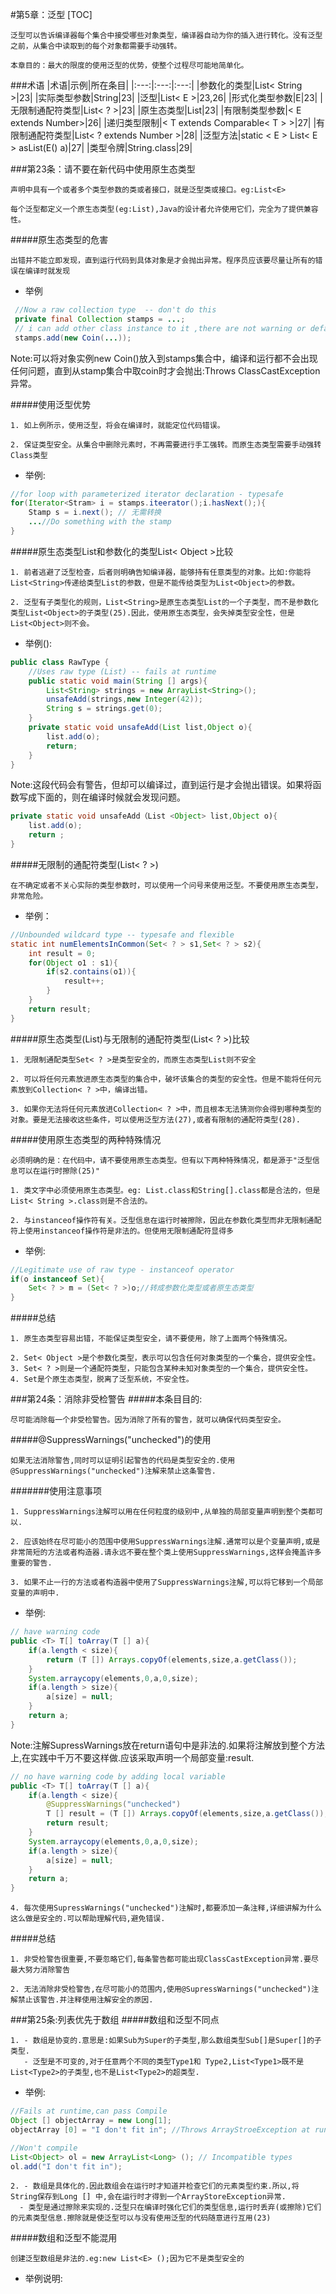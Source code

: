 #第5章：泛型
[TOC]
```
泛型可以告诉编译器每个集合中接受哪些对象类型，编译器自动为你的插入进行转化。没有泛型之前，从集合中读取到的每个对象都需要手动强转。
```
```
本章目的：最大的限度的使用泛型的优势，使整个过程尽可能地简单化。
```
###术语
|术语|示例|所在条目|
|:---:|:---:|:---:|
|参数化的类型|List< String >|23|
|实际类型参数|String|23|
|泛型|List< E >|23,26|
|形式化类型参数|E|23|
|无限制通配符类型|List< ? >|23|
|原生态类型|List|23|
|有限制类型参数|< E extends Number>|26|
|递归类型限制|< T extends Comparable< T > >|27|
|有限制通配符类型|List< ? extends Number >|28|
|泛型方法|static < E > List< E > asList(E() a)|27|
|类型令牌|String.class|29|

###第23条：请不要在新代码中使用原生态类型
```
声明中具有一个或者多个类型参数的类或者接口，就是泛型类或接口。eg:List<E>
```
```
每个泛型都定义一个原生态类型(eg:List),Java的设计者允许使用它们，完全为了提供兼容性。
```
#####原生态类型的危害
```
出错并不能立即发现，直到运行代码到具体对象是才会抛出异常。程序员应该要尽量让所有的错误在编译时就发现
```
- 举例
 ```java
  //Now a raw collection type  -- don't do this
  private final Collection stamps = ...;
  // i can add other class instance to it ,there are not warning or default
  stamps.add(new Coin(...));
 ```
Note:可以将对象实例new Coin()放入到stamps集合中，编译和运行都不会出现任何问题，直到从stamp集合中取coin时才会抛出:Throws ClassCastException异常。

#####使用泛型优势
```
1. 如上例所示，使用泛型，将会在编译时，就能定位代码错误。
```
```
2. 保证类型安全。从集合中删除元素时，不再需要进行手工强转。而原生态类型需要手动强转Class类型
```
- 举例:
```java
//for loop with parameterized iterator declaration - typesafe
for(Iterator<Stram> i = stamps.iteerator();i.hasNext();){
	Stamp s = i.next(); // 无需转换
    ...//Do something with the stamp
}
```

#####原生态类型List和参数化的类型List< Object >比较
```
1. 前者逃避了泛型检查，后者则明确告知编译器，能够持有任意类型的对象。比如:你能将 List<String>传递给类型List的参数，但是不能传给类型为List<Object>的参数。
```
```
2. 泛型有子类型化的规则，List<String>是原生态类型List的一个子类型，而不是参数化类型List<Object>的子类型(25).因此，使用原生态类型，会失掉类型安全性，但是List<Object>则不会。
```
- 举例():
```java
public class RawType {
    //Uses raw type (List) -- fails at runtime
    public static void main(String [] args){
        List<String> strings = new ArrayList<String>();
        unsafeAdd(strings,new Integer(42));
        String s = strings.get(0);
    }
    private static void unsafeAdd(List list,Object o){
        list.add(o);
        return;
    }
}
```
Note:这段代码会有警告，但却可以编译过，直到运行是才会抛出错误。如果将函数写成下面的，则在编译时候就会发现问题。
```java
private static void unsafeAdd（List <Object> list,Object o){
	list.add(o);
    return ;
}
```

#####无限制的通配符类型(List< ? >)
```
在不确定或者不关心实际的类型参数时，可以使用一个问号来使用泛型。不要使用原生态类型，非常危险。
```
- 举例：
```java
//Unbounded wildcard type -- typesafe and flexible
static int numElementsInCommon(Set< ? > s1,Set< ? > s2){
	int result = 0;
    for(Object o1 : s1){
    	if(s2.contains(o1)){
        	result++;
        }
    }
    return result;
}
```

#####原生态类型(List)与无限制的通配符类型(List< ? >)比较
```
1. 无限制通配类型Set< ? >是类型安全的，而原生态类型List则不安全
```
```
2. 可以将任何元素放进原生态类型的集合中，破坏该集合的类型的安全性。但是不能将任何元素放到Collection< ? >中，编译出错。
```
```
3. 如果你无法将任何元素放进Collection< ? >中，而且根本无法猜测你会得到哪种类型的对象。要是无法接收这些条件，可以使用泛型方法(27),或者有限制的通配符类型(28).
```

#####使用原生态类型的两种特殊情况
```
必须明确的是：在代码中，请不要使用原生态类型。但有以下两种特殊情况，都是源于"泛型信息可以在运行时擦除(25)"
```
```
1. 类文字中必须使用原生态类型。eg: List.class和String[].class都是合法的，但是 List< String >.class则是不合法的。
```
```
2. 与instanceof操作符有关。泛型信息在运行时被擦除，因此在参数化类型而非无限制通配符上使用instanceof操作符是非法的。但使用无限制通配符显得多
```
- 举例:
```java
//Legitimate use of raw type - instanceof operator
if(o instanceof Set){
	Set< ? > m = (Set< ? >)o;//转成参数化类型或者原生态类型
}
```

#####总结
```
1. 原生态类型容易出错，不能保证类型安全，请不要使用，除了上面两个特殊情况。
```
```
2. Set< Object >是个参数化类型，表示可以包含任何对象类型的一个集合，提供安全性。
3. Set< ? >则是一个通配符类型，只能包含某种未知对象类型的一个集合，提供安全性。
4. Set是个原生态类型，脱离了泛型系统，不安全性。
```

###第24条：消除非受检警告
#####本条目目的:
```
尽可能消除每一个非受检警告。因为消除了所有的警告，就可以确保代码类型安全。
```
#####@SuppressWarnings("unchecked")的使用
```
如果无法消除警告,同时可以证明引起警告的代码是类型安全的.使用@SuppressWarnings("unchecked")注解来禁止这条警告.
```
#######使用注意事项
```
1. SuppressWarnings注解可以用在任何粒度的级别中,从单独的局部变量声明到整个类都可以.
```
```
2. 应该始终在尽可能小的范围中使用SuppressWarnings注解.通常可以是个变量声明,或是非常简短的方法或者构造器.请永远不要在整个类上使用SuppressWarnings,这样会掩盖许多重要的警告.
```
```
3. 如果不止一行的方法或者构造器中使用了SuppressWarnings注解,可以将它移到一个局部变量的声明中.
```
- 举例:

```java
// have warning code
public <T> T[] toArray(T [] a){
	if(a.length < size){
    	return (T []) Arrays.copyOf(elements,size,a.getClass());
    }
    System.arraycopy(elements,0,a,0,size);
    if(a.length > size){
    	a[size] = null;
    }
    return a;
}
```
Note:注解SupressWarnings放在return语句中是非法的.如果将注解放到整个方法上,在实践中千万不要这样做.应该采取声明一个局部变量:result.
```java
// no have warning code by adding local variable
public <T> T[] toArray(T [] a){
	if(a.length < size){
    	@SuppressWarnings("unchecked")
        T [] result = (T []) Arrays.copyOf(elements,size,a.getClass());
    	return result;
    }
    System.arraycopy(elements,0,a,0,size);
    if(a.length > size){
    	a[size] = null;
    }
    return a;
}
```
```
4. 每次使用SupressWarnings("unchecked")注解时,都要添加一条注释,详细讲解为什么这么做是安全的.可以帮助理解代码,避免错误.
```
#####总结
```
1. 非受检警告很重要,不要忽略它们,每条警告都可能出现ClassCastException异常.要尽最大努力消除警告
```
```
2. 无法消除非受检警告,在尽可能小的范围内,使用@SupressWarnings("unchecked")注解禁止该警告.并注释使用注解安全的原因.
```

###第25条:列表优先于数组
#####数组和泛型不同点
```
1. - 数组是协变的.意思是:如果Sub为Super的子类型,那么数组类型Sub[]是Super[]的子类型.
   - 泛型是不可变的,对于任意两个不同的类型Type1和 Type2,List<Type1>既不是List<Type2>的子类型,也不是List<Type2>的超类型.
```
- 举例:
```java
//Fails at runtime,can pass Compile
Object [] objectArray = new Long[1];
objectArray [0] = "I don't fit in"; //Throws ArrayStroeException at runtime.
```
```java
//Won't compile
List<Object> ol = new ArrayList<Long> (); // Incompatible types
ol.add("I don't fit in");
```

```
2. - 数组是具体化的.因此数组会在运行时才知道并检查它们的元素类型约束.所以,将String保存到Long [] 中,会在运行时才得到一个ArrayStoreException异常.
  - 类型是通过擦除来实现的.泛型只在编译时强化它们的类型信息,运行时丢弃(或擦除)它们的元素类型信息.擦除就是使泛型可以与没有使用泛型的代码随意进行互用(23)
```

#####数组和泛型不能混用
```
创建泛型数组是非法的.eg:new List<E> ();因为它不是类型安全的
```
- 举例说明:
```java

```















